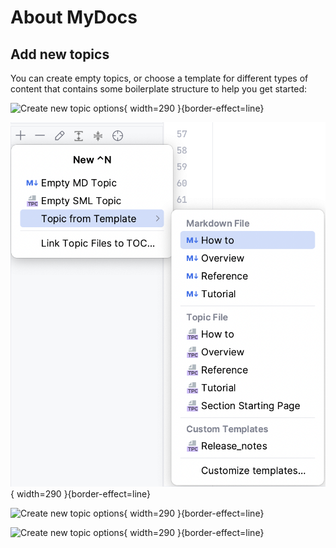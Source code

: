 # About MyDocs

<!--Writerside adds this topic when you create a new documentation project.
You can use it as a sandbox to play with Writerside features, and remove it from the TOC when you don't need it anymore.-->

## Add new topics
You can create empty topics, or choose a template for different types of content that contains some boilerplate structure to help you get started:

![Create new topic options](new_topic_options.png){ width=290 }{border-effect=line}

![Create new topic options](../images/mysubdir/new_topic_options.png){ width=290 }{border-effect=line}

![Create new topic options]($PROJECT_DIR$/Writerside/images/mysubdir/new_topic_options.png){ width=290 }{border-effect=line}

![Create new topic options]($WRS_MODULE$/images/mysubdir/new_topic_options.png){ width=290 }{border-effect=line}

